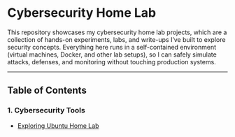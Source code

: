 # Cybersecurity Home Lab

This repository showcases my cybersecurity home lab projects, which are a collection of hands-on experiments, labs, and write-ups I’ve built to explore security concepts. Everything here runs in a self-contained environment (virtual machines, Docker, and other lab setups), so I can safely simulate attacks, defenses, and monitoring without touching production systems.

---

## Table of Contents

### 1. Cybersecurity Tools
- [Exploring Ubuntu Home Lab](1.%20Cybersecurity%20Tools/Exploring%20Ubuntu%20Home%20Lab/Exploring%20Ubuntu%20Home%20Lab.md)
